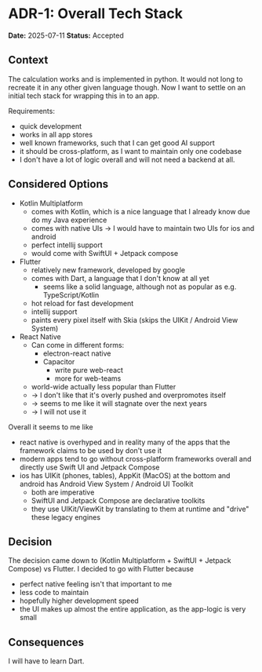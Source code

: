 # ADR-1: Overall Tech Stack

**Date:** 2025-07-11
**Status:** Accepted

## Context

The calculation works and is implemented in python. It would not long to recreate it in any other given language though. Now I want to 
settle on an initial tech stack for wrapping this in to an app. 

Requirements:

* quick development
* works in all app stores
* well known frameworks, such that I can get good AI support
* it should be cross-platform, as I want to maintain only one codebase
* I don't have a lot of logic overall and will not need a backend at all.


## Considered Options

* Kotlin Multiplatform
  * comes with Kotlin, which is a nice language that I already know due do my Java experience
  * comes with native UIs -> I would have to maintain two UIs for ios and android
  * perfect intellij support
  * would come with SwiftUI + Jetpack compose
* Flutter
  * relatively new framework, developed by google
  * comes with Dart, a language that I don't know at all yet
    * seems like a solid language, although not as popular as e.g. TypeScript/Kotlin
  * hot reload for fast development
  * intellij support
  * paints every pixel itself with Skia (skips the UIKit / Android View System)
* React Native
  * Can come in different forms: 
    * electron-react native
    * Capacitor
      * write pure web-react
      * more for web-teams
  * world-wide actually less popular than Flutter
  * -> I don't like that it's overly pushed and overpromotes itself
  * -> seems to me like it will stagnate over the next years
  * -> I will not use it

Overall it seems to me like
* react native is overhyped and in reality many of the apps that the framework claims to be used by don't use it
* modern apps tend to go without cross-platform frameworks overall and directly use Swift UI and Jetpack Compose
* ios has UIKit (phones, tables), AppKit (MacOS) at the bottom and android has Android View System / Android UI Toolkit
  * both are imperative
  * SwiftUI and Jetpack Compose are declarative toolkits
  * they use UIKit/ViewKit by translating to them at runtime and "drive" these legacy engines


## Decision

The decision came down to (Kotlin Multiplatform + SwiftUI + Jetpack Compose) vs Flutter. I decided to go with Flutter because
* perfect native feeling isn't that important to me
* less code to maintain
* hopefully higher development speed
* the UI makes up almost the entire application, as the app-logic is very small

## Consequences
I will have to learn Dart.
